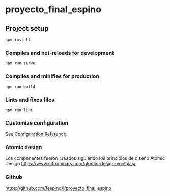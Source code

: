 # proyecto_final_espino

## Project setup
```
npm install
```

### Compiles and hot-reloads for development
```
npm run serve
```

### Compiles and minifies for production
```
npm run build
```

### Lints and fixes files
```
npm run lint
```

### Customize configuration
See [Configuration Reference](https://cli.vuejs.org/config/).

### Atomic design
Los componentes fueron creados siguiendo los principios de diseño Atomic Design
https://www.uifrommars.com/atomic-design-ventajas/


### Github
https://github.com/fespinoX/proyecto_final_espino